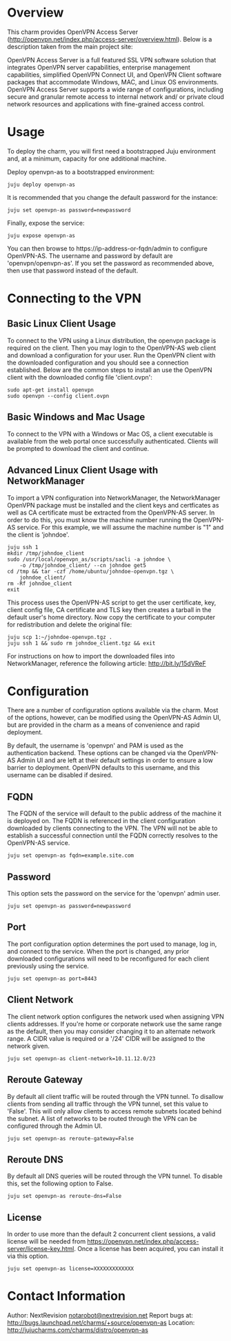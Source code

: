 # Overview

This charm provides OpenVPN Access Server
(http://openvpn.net/index.php/access-server/overview.html). Below is a
description taken from the main project site:

OpenVPN Access Server is a full featured SSL VPN software solution that
integrates OpenVPN server capabilities, enterprise management capabilities,
simplified OpenVPN Connect UI, and OpenVPN Client software packages that
accommodate Windows, MAC, and Linux OS environments. OpenVPN Access Server
supports a wide range of configurations, including secure and granular remote
access to internal network and/ or private cloud network resources and
applications with fine-grained access control. 

# Usage

To deploy the charm, you will first need a bootstrapped Juju environment and,
at a minimum, capacity for one additional machine.

Deploy openvpn-as to a bootstrapped environment:

    juju deploy openvpn-as

It is recommended that you change the default password for the instance:

    juju set openvpn-as password=newpassword

Finally, expose the service:

    juju expose openvpn-as

You can then browse to https://ip-address-or-fqdn/admin to configure
OpenVPN-AS. The username and password by default are 'openvpn/openvpn-as'. If
you set the password as recommended above, then use that password instead of
the default.

# Connecting to the VPN

## Basic Linux Client Usage

To connect to the VPN using a Linux distribution, the openvpn package is
required on the client. Then you may login to the OpenVPN-AS web client and
download a configuration for your user. Run the OpenVPN client with the
downloaded configuration and you should see a connection established. Below
are the common steps to install an use the OpenVPN client with the downloaded
config file 'client.ovpn':

    sudo apt-get install openvpn
    sudo openvpn --config client.ovpn
    
## Basic Windows and Mac Usage

To connect to the VPN with a Windows or Mac OS, a client executable is
available from the web portal once successfully authenticated. Clients will be
prompted to download the client and continue.

## Advanced Linux Client Usage with NetworkManager

To import a VPN configuration into NetworkManager, the NetworkManager OpenVPN
package must be installed and the client keys and certficates as well as CA
certificate must be extracted from the OpenVPN-AS server. In order to do this,
you must know the machine number running the OpenVPN-AS service. For this
example, we will assume the machine number is "1" and the client is 'johndoe'.

    juju ssh 1
    mkdir /tmp/johndoe_client
    sudo /usr/local/openvpn_as/scripts/sacli -a johndoe \
        -o /tmp/johndoe_client/ --cn johndoe get5
    cd /tmp && tar -czf /home/ubuntu/johndoe-openvpn.tgz \
        johndoe_client/
    rm -Rf johndoe_client
    exit

This process uses the OpenVPN-AS script to get the user certificate, key,
client config file, CA certificate and TLS key then creates a tarball in the
default user's home directory. Now copy the certificate to your computer for
redistribution and delete the original file:

    juju scp 1:~/johndoe-openvpn.tgz .
    juju ssh 1 && sudo rm johndoe_client.tgz && exit
    
For instructions on how to import the downloaded files into NetworkManager,
reference the following article: http://bit.ly/15dVReF

# Configuration

There are a number of configuration options available via the charm. Most of
the options, however, can be modified using the OpenVPN-AS Admin UI, but are
provided in the charm as a means of convenience and rapid deployment.

By default, the username is 'openvpn' and PAM is used as the authentication
backend. These options can be changed via the OpenVPN-AS Admin UI and are left
at their default settings in order to ensure a low barrier to deployment.
OpenVPN defaults to this username, and this username can be disabled if desired.

## FQDN

The FQDN of the service will default to the public address of the machine it is
deployed on. The FQDN is referenced in the client configuration downloaded by
clients connecting to the VPN. The VPN will not be able to establish a successful
connection until the FQDN correctly resolves to the OpenVPN-AS service.

    juju set openvpn-as fqdn=example.site.com

## Password

This option sets the password on the service for the 'openvpn' admin user.

    juju set openvpn-as password=newpassword

## Port

The port configuration option determines the port used to manage, log in, and
connect to the service. When the port is changed, any prior downloaded
configurations will need to be reconfigured for each client previously using
the service.

    juju set openvpn-as port=8443

## Client Network

The client network option configures the network used when assigning VPN
clients addresses. If you're home or corporate network use the same range as
the default, then you may consider changing it to an alternate network range. A
CIDR value is required or a '/24' CIDR will be assigned to the network given.

    juju set openvpn-as client-network=10.11.12.0/23

## Reroute Gateway

By default all client traffic will be routed through the VPN tunnel. To
disallow clients from sending all traffic through the VPN tunnel, set this
value to 'False'. This will only allow clients to access remote subnets located
behind the subnet. A list of networks to be routed through the VPN can be
configured through the Admin UI.

    juju set openvpn-as reroute-gateway=False

## Reroute DNS

By default all DNS queries will be routed through the VPN tunnel. To disable
this, set the following option to False.

    juju set openvpn-as reroute-dns=False

## License

In order to use more than the default 2 concurrent client sessions, a valid
license will be needed from
https://openvpn.net/index.php/access-server/license-key.html. Once a license
has been acquired, you can install it via this option.

    juju set openvpn-as license=XXXXXXXXXXXXX

# Contact Information

Author: NextRevision <notarobot@nextrevision.net>
Report bugs at: http://bugs.launchpad.net/charms/+source/openvpn-as
Location: http://jujucharms.com/charms/distro/openvpn-as
